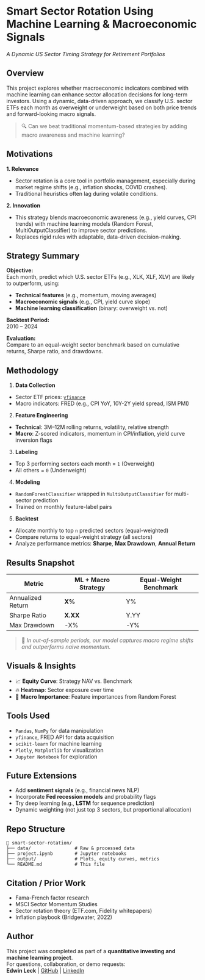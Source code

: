 # **Smart Sector Rotation Using Machine Learning & Macroeconomic Signals**

_A Dynamic US Sector Timing Strategy for Retirement Portfolios_

## **Overview**

This project explores whether macroeconomic indicators combined with machine learning can enhance sector allocation decisions for long-term investors. Using a dynamic, data-driven approach, we classify U.S. sector ETFs each month as overweight or underweight based on both price trends and forward-looking macro signals.

> 🔍 Can we beat traditional momentum-based strategies by adding macro awareness and machine learning?

## **Motivations**

**1. Relevance**

- Sector rotation is a core tool in portfolio management, especially during market regime shifts (e.g., inflation shocks, COVID crashes).
- Traditional heuristics often lag during volatile conditions.

**2. Innovation**

- This strategy blends macroeconomic awareness (e.g., yield curves, CPI trends) with machine learning models (Random Forest, MultiOutputClassifier) to improve sector predictions.
- Replaces rigid rules with adaptable, data-driven decision-making.

## **Strategy Summary**

**Objective:**  
Each month, predict which U.S. sector ETFs (e.g., XLK, XLF, XLV) are likely to outperform, using:

- **Technical features** (e.g., momentum, moving averages)
- **Macroeconomic signals** (e.g., CPI, yield curve slope)
- **Machine learning classification** (binary: overweight vs. not)

**Backtest Period:**  
2010 – 2024

**Evaluation:**  
Compare to an equal-weight sector benchmark based on cumulative returns, Sharpe ratio, and drawdowns.

## **Methodology**

1. **Data Collection**

- Sector ETF prices: [`yfinance`](https://pypi.org/project/yfinance/)
- Macro indicators: FRED (e.g., CPI YoY, 10Y-2Y yield spread, ISM PMI)

2. **Feature Engineering**

- **Technical**: 3M–12M rolling returns, volatility, relative strength
- **Macro**: Z-scored indicators, momentum in CPI/inflation, yield curve inversion flags

3. **Labeling**

- Top 3 performing sectors each month = `1` (Overweight)
- All others = `0` (Underweight)

4. **Modeling**

- `RandomForestClassifier` wrapped in `MultiOutputClassifier` for multi-sector prediction
- Trained on monthly feature-label pairs

5. **Backtest**

- Allocate monthly to top `n` predicted sectors (equal-weighted)
- Compare returns to equal-weight strategy (all sectors)
- Analyze performance metrics: **Sharpe**, **Max Drawdown**, **Annual Return**

## **Results Snapshot**

| Metric            | ML + Macro Strategy | Equal-Weight Benchmark |
| ----------------- | ------------------- | ---------------------- |
| Annualized Return | **X%**              | Y%                     |
| Sharpe Ratio      | **X.XX**            | Y.YY                   |
| Max Drawdown      | -X%                 | -Y%                    |

> 📌 _In out-of-sample periods, our model captures macro regime shifts and outperforms naive momentum._

## Visuals & Insights

- 📈 **Equity Curve**: Strategy NAV vs. Benchmark
- 🔥 **Heatmap**: Sector exposure over time
- 🧩 **Macro Importance**: Feature importances from Random Forest

## Tools Used

- `Pandas`, `NumPy` for data manipulation
- `yfinance`, FRED API for data acquisition
- `scikit-learn` for machine learning
- `Plotly`, `Matplotlib` for visualization
- `Jupyter Notebook` for exploration

## Future Extensions

- Add **sentiment signals** (e.g., financial news NLP)
- Incorporate **Fed recession models** and probability flags
- Try deep learning (e.g., **LSTM** for sequence prediction)
- Dynamic weighting (not just top 3 sectors, but proportional allocation)

## Repo Structure

```
📂 smart-sector-rotation/
├── data/                # Raw & processed data
├── project.ipynb        # Jupyter notebooks
├── output/              # Plots, equity curves, metrics
└── README.md            # This file
```

## Citation / Prior Work

- Fama-French factor research
- MSCI Sector Momentum Studies
- Sector rotation theory (ETF.com, Fidelity whitepapers)
- Inflation playbook (Bridgewater, 2022)

## Author

This project was completed as part of a **quantitative investing and machine learning project**.  
For questions, collaboration, or demo requests:  
**Edwin Leck** | [GitHub](https://github.com/edwinleck) | [LinkedIn](https://linkedin.com/in/edwinleck)

